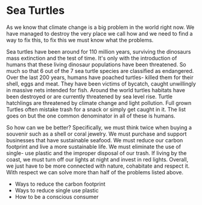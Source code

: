 # Sea Turtles

As we know that climate change is a big problem in the world right now. We have managed to destroy the very place we call how and we need to find a way to fix this, to fix this we must know what the problems. 

Sea turtles have been around for 110 million years, surviving the dinosaurs mass extinction and the test of time. It's only with the introduction of  humans that these living dinosaur populations have been threatened. So much so that 6 out of the 7 sea turtle species are classified as endangered. Over the last 200 years, humans have poached turtles- killed them for their shell, eggs and meat. They have been victims of bycatch, caught unwillingly in massive nets intended for fish. Around the world turtles habitats have been destroyed or are currently threatened by sea level rise. Turtle hatchlings are threatened by climate change and light pollution. Full grown Turtles often mistake trash for a snack or simply get caught in it. The list goes on but the one common denominator in all of these is humans. 

So how can we be better? Specifically, we must think twice when buying a souvenir such as a shell or coral jewelry. We must purchase and support businesses that have sustainable seafood. We must reduce our carbon footprint and live a more sustainable life. We must eliminate the use of single- use plastic and the improper disposal of our trash. If living by the coast, we must turn off our lights at night and invest in red lights. Overall, we just have to be more connected with nature, cohabitate and respect it. With respect we can solve more than half of the problems listed above.

- Ways to reduce the carbon footprint
- Ways to reduce single use plastic
- How to be a conscious consumer
